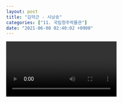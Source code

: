 ```yaml
---
layout: post
title: "김덕근 - 시낭송"
categories: ["11. 국립청주박물관"]
date: "2021-06-08 02:40:02 +0900"
---
```

<video class="post-video" controls>

    <source src='{{ "assets/videos/11. 국립청주박물관/07.mp4" | relative_url }}'
            type="video/mp4">

    Sorry, your browser doesn't support embedded videos.
</video>
